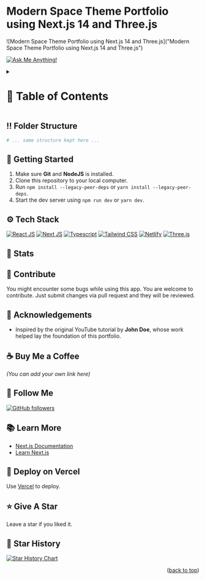 <a name="readme-top"></a>

# Modern Space Theme Portfolio using Next.js 14 and Three.js

![Modern Space Theme Portfolio using Next.js 14 and Three.js]("Modern Space Theme Portfolio using Next.js 14 and Three.js")

<!-- Badges (updated to reflect your ownership) -->
[![Ask Me Anything!](https://flat.badgen.net/static/Ask%20me/anything?icon=github&color=black&scale=1.01)](https://github.com/indrayudh-saha "Ask Me Anything!")

<!-- Table of Contents -->
<details>

<summary>

# :notebook_with_decorative_cover: Table of Contents

</summary>

- [Folder Structure](#bangbang-folder-structure)
- [Getting Started](#toolbox-getting-started)
- [Screenshots](#camera-screenshots)
- [Tech Stack](#gear-tech-stack)
- [Stats](#wrench-stats)
- [Contribute](#raised_hands-contribute)
- [Acknowledgements](#gem-acknowledgements)
- [Buy Me a Coffee](#coffee-buy-me-a-coffee)
- [Follow Me](#rocket-follow-me)
- [Learn More](#books-learn-more)
- [Deploy on Vercel](#page_with_curl-deploy-on-vercel)
- [Give A Star](#star-give-a-star)
- [Star History](#star2-star-history)

</details>

## :bangbang: Folder Structure

```bash
# ... same structure kept here ...
```

## :toolbox: Getting Started

1. Make sure **Git** and **NodeJS** is installed.
2. Clone this repository to your local computer.
3. Run `npm install --legacy-peer-deps` or `yarn install --legacy-peer-deps`.
4. Start the dev server using `npm run dev` or `yarn dev`.

## 



## :gear: Tech Stack

[![React JS](https://skillicons.dev/icons?i=react)](https://react.dev/)
[![Next JS](https://skillicons.dev/icons?i=next)](https://nextjs.org/)
[![Typescript](https://skillicons.dev/icons?i=ts)](https://www.typescriptlang.org/)
[![Tailwind CSS](https://skillicons.dev/icons?i=tailwind)](https://tailwindcss.com/)
[![Netlify](https://skillicons.dev/icons?i=netlify)](https://netlify.app/)
[![Three.js](https://skillicons.dev/icons?i=threejs)](https://threejs.org/)

## :wrench: Stats


## :raised_hands: Contribute

You might encounter some bugs while using this app. You are welcome to contribute. Just submit changes via pull request and they will be reviewed.

## :gem: Acknowledgements

- Inspired by the original YouTube tutorial by **John Doe**, whose work helped lay the foundation of this portfolio.

## :coffee: Buy Me a Coffee

*(You can add your own link here)*

## :rocket: Follow Me

[![GitHub followers](https://img.shields.io/github/followers/indrayudh-saha?style=social&label=Follow&maxAge=2592000)](https://github.com/indrayudh-saha "Follow Me")

## :books: Learn More

- [Next.js Documentation](https://nextjs.org/docs)
- [Learn Next.js](https://nextjs.org/learn)

## :page_with_curl: Deploy on Vercel

Use [Vercel](https://vercel.com/new?utm_medium=default-template&filter=next.js&utm_source=create-next-app&utm_campaign=create-next-app-readme) to deploy.

## :star: Give A Star

Leave a star if you liked it.

## :star2: Star History

<a href="https://star-history.com/#indrayudh-saha/portfolio&Timeline">
<picture>
  <source media="(prefers-color-scheme: dark)" srcset="https://api.star-history.com/svg?repos=indrayudh-saha/portfolio&type=Timeline&theme=dark" />
  <source media="(prefers-color-scheme: light)" srcset="https://api.star-history.com/svg?repos=indrayudh-saha/portfolio&type=Timeline" />
  <img alt="Star History Chart" src="https://api.star-history.com/svg?repos=indrayudh-saha/portfolio&type=Timeline" />
</picture>
</a>

<p align="right">(<a href="#readme-top">back to top</a>)</p>
